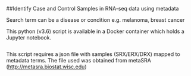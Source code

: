 ##Identify Case and Control Samples in RNA-seq data using metadata

Search term can be a disease or condition e.g. melanoma, breast cancer

This python (v3.6) script is available in a Docker container which holds a Jupyter notebook.

```bash

```

This script requires a json file with samples (SRX/ERX/DRX) mapped to metadata terms. The file used was obtained from metaSRA (http://metasra.biostat.wisc.edu)
